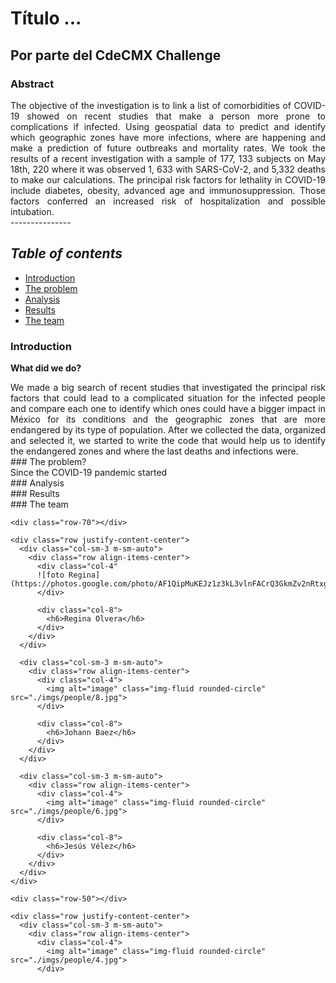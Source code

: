 # Título ...

## Por parte del CdeCMX Challenge


### Abstract 
<div style="text-align: justify">The objective of the investigation is to link a list of comorbidities of COVID-19 showed on recent studies that make a person more prone to complications if infected. Using geospatial data to predict and identify which geographic zones have more infections, where are happening and make a prediction of future outbreaks and mortality rates.
We took the results of a recent investigation with a sample of 177, 133 subjects on May 18th, 220 where it was observed 1, 633 with SARS-CoV-2, and 5,332 deaths to make our calculations. The principal risk factors for lethality in COVID-19 include diabetes, obesity, advanced age and immunosuppression. Those factors conferred an increased risk of hospitalization and possible intubation. 
</div>
---------------

## *Table of contents*
* [Introduction](#id1)
* [The problem](#id2)
* [Analysis](#id3)
* [Results](#id4)
* [The team](#id5)
<div id='id1' />  


### Introduction         
**What did we do?**
 <div style="text-align: justify"> We made a big search of recent studies that investigated the principal risk factors that could lead to a complicated situation for the infected people and compare each one to identify which ones could have a bigger impact in México for its conditions and the geographic zones that are more endangered by its type of population.
After we collected the data, organized and selected it, we started to write the code that would help us to identify the endangered zones and where the last deaths and infections were.</div>  



<div id='id2' />
### The problem?
<div style="text-align: justify"> Since the COVID-19 pandemic started </div>  



<div id='id3' />
### Analysis









<div id='id4' />
### Results


 


<div id='id5' />                
### The team
  <div class="container">
    <div class="row text-center justify-content-center">
      <div class="col-8">
      </div>
    </div>

    <div class="row-70"></div>

    <div class="row justify-content-center">
      <div class="col-sm-3 m-sm-auto">
        <div class="row align-items-center">
          <div class="col-4"
          ![foto Regina](https://photos.google.com/photo/AF1QipMuKEJz1z3kL3vlnFACrQ3GkmZv2nRtxgD44xgi)
          </div>

          <div class="col-8">
            <h6>Regina Olvera</h6>
          </div>
        </div>
      </div>

      <div class="col-sm-3 m-sm-auto">
        <div class="row align-items-center">
          <div class="col-4">
            <img alt="image" class="img-fluid rounded-circle" src="./imgs/people/8.jpg">
          </div>

          <div class="col-8">
            <h6>Johann Baez</h6>
          </div>
        </div>
      </div>

      <div class="col-sm-3 m-sm-auto">
        <div class="row align-items-center">
          <div class="col-4">
            <img alt="image" class="img-fluid rounded-circle" src="./imgs/people/6.jpg">
          </div>

          <div class="col-8">
            <h6>Jesús Vélez</h6>
          </div>
        </div>
      </div>
    </div>

    <div class="row-50"></div>

    <div class="row justify-content-center">
      <div class="col-sm-3 m-sm-auto">
        <div class="row align-items-center">
          <div class="col-4">
            <img alt="image" class="img-fluid rounded-circle" src="./imgs/people/4.jpg">
          </div>


      


  

